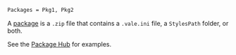 ```bash
Packages = Pkg1, Pkg2
```

A [package][1] is a `.zip` file that contains a `.vale.ini` file, a 
`StylesPath` folder, or both.

See the [Package Hub][2] for examples.

[1]: https://vale.sh/docs/topics/packages/
[2]: https://vale.sh/hub/